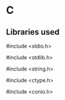 # C

## Libraries used
#include <stdio.h>

#include <stdlib.h>

#include <string.h>

#include <ctype.h>

#include <conio.h>

